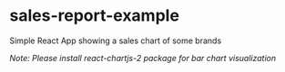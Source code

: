# sales-report-example
Simple React App showing a sales chart of some brands

_Note: Please install react-chartjs-2 package for bar chart visualization_